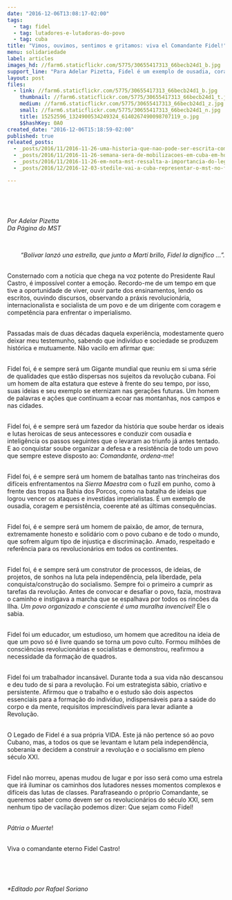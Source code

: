 ```yaml
---
date: "2016-12-06T13:08:17-02:00"
tags:
  - tag: fidel
  - tag: lutadores-e-lutadoras-do-povo
  - tag: cuba
title: "Vimos, ouvimos, sentimos e gritamos: viva el Comandante Fidel!"
menu: solidariedade
label: articles
images_hd: //farm6.staticflickr.com/5775/30655417313_66becb24d1_b.jpg
support_line: "Para Adelar Pizetta, Fidel é um exemplo de ousadia, coragem e persistência, coerente até as últimas consequências."
layout: post
files:
  - link: //farm6.staticflickr.com/5775/30655417313_66becb24d1_b.jpg
    thumbnail: //farm6.staticflickr.com/5775/30655417313_66becb24d1_t.jpg
    medium: //farm6.staticflickr.com/5775/30655417313_66becb24d1_z.jpg
    small: //farm6.staticflickr.com/5775/30655417313_66becb24d1_n.jpg
    title: 15252596_1324900534249324_6140267490098707119_o.jpg
    $$hashKey: 0A0
created_date: "2016-12-06T15:18:59-02:00"
published: true
releated_posts:
  - _posts/2016/11/2016-11-26-uma-historia-que-nao-pode-ser-escrita-com-palavras.md
  - _posts/2016/11/2016-11-26-semana-sera-de-mobilizacoes-em-cuba-em-homenagem-a-fidel.md
  - _posts/2016/11/2016-11-26-em-nota-mst-ressalta-a-importancia-do-legado-de-fidel-para-as-geracoes-futuras.md
  - _posts/2016/12/2016-12-03-stedile-vai-a-cuba-representar-o-mst-no-funeral-de-fidel-castro.md

---
```

<p>&nbsp;</p>

<p>&nbsp;</p>

<p><em>Por Adelar Pizetta<br />
Da P&aacute;gina do MST</em></p>

<p align="right">&nbsp;</p>

<p style="text-align: right;"><em>&ldquo;Bol&iacute;var lanz&oacute; una estrella, que junto a Mart&iacute; brillo, Fidel la dignifico ...&rdquo;.</em></p>

<p><br />
Consternado com a not&iacute;cia que chega na voz potente do Presidente Raul Castro, &eacute; imposs&iacute;vel conter a emo&ccedil;&atilde;o. Recordo-me de um tempo em que tive a oportunidade de viver, ouvir parte dos ensinamentos, lendo os escritos, ouvindo discursos, observando a pr&aacute;xis revolucion&aacute;ria, internacionalista e socialista de um povo e de um dirigente com coragem e compet&ecirc;ncia para enfrentar o imperialismo.</p>

<p><br />
Passadas mais de duas d&eacute;cadas daquela experi&ecirc;ncia, modestamente quero deixar meu testemunho, sabendo que indiv&iacute;duo e sociedade se produzem hist&oacute;rica e mutuamente. N&atilde;o vacilo em afirmar que:</p>

<p><br />
Fidel foi, &eacute; e sempre ser&aacute; um Gigante mundial que reuniu em si uma s&eacute;rie de qualidades que est&atilde;o dispersas nos sujeitos da revolu&ccedil;&atilde;o cubana. Foi um homem de alta estatura que esteve &agrave; frente do seu tempo, por isso, suas ideias e seu exemplo se eternizam nas gera&ccedil;&otilde;es futuras. Um homem de palavras e a&ccedil;&otilde;es que continuam a ecoar nas montanhas, nos campos e nas cidades.</p>

<p><br />
Fidel foi, &eacute; e sempre ser&aacute; um fazedor da hist&oacute;ria que soube herdar os ideais e lutas heroicas de seus antecessores e conduzir com ousadia e intelig&ecirc;ncia os passos seguintes que o levaram ao triunfo j&aacute; antes tentado. E ao conquistar soube organizar a defesa e a resist&ecirc;ncia de todo um povo que sempre esteve disposto ao: <em>Comandante, ordena-me</em>!</p>

<p><br />
Fidel foi, &eacute; e sempre ser&aacute; um homem de batalhas tanto nas trincheiras dos dif&iacute;ceis enfrentamentos na <em>Sierra Maestra</em> com o fuzil em punho, como &agrave; frente das tropas na Bahia dos Porcos, como na batalha de ideias que logrou vencer os ataques e investidas imperialistas. &Eacute; um exemplo de ousadia, coragem e persist&ecirc;ncia, coerente at&eacute; as &uacute;ltimas consequ&ecirc;ncias.</p>

<p><br />
Fidel foi, &eacute; e sempre ser&aacute; um homem de paix&atilde;o, de amor, de ternura, extremamente honesto e solid&aacute;rio com o povo cubano e de todo o mundo, que sofrem algum tipo de injusti&ccedil;a e discrimina&ccedil;&atilde;o. Amado, respeitado e refer&ecirc;ncia para os revolucion&aacute;rios em todos os continentes.</p>

<p><br />
Fidel foi, &eacute; e sempre ser&aacute; um construtor de processos, de ideias, de projetos, de sonhos na luta pela independ&ecirc;ncia, pela liberdade, pela conquista/constru&ccedil;&atilde;o do socialismo. Sempre foi o primeiro a cumprir as tarefas da revolu&ccedil;&atilde;o. Antes de convocar e desafiar o povo, fazia, mostrava o caminho e instigava a marcha que se espalhava por todos os rinc&otilde;es da Ilha. <em>Um povo organizado e consciente &eacute; uma muralha invenc&iacute;vel!</em> Ele o sabia.</p>

<p><br />
Fidel foi um educador, um estudioso, um homem que acreditou na ideia de que um povo s&oacute; &eacute; livre quando se torna um povo culto. Formou milh&otilde;es de consci&ecirc;ncias revolucion&aacute;rias e socialistas e demonstrou, reafirmou a necessidade da forma&ccedil;&atilde;o de quadros.</p>

<p><br />
Fidel foi um trabalhador incans&aacute;vel. Durante toda a sua vida n&atilde;o descansou e deu tudo de si para a revolu&ccedil;&atilde;o. Foi um estrategista s&aacute;bio, criativo e persistente. Afirmou que o trabalho e o estudo s&atilde;o dois aspectos essenciais para a forma&ccedil;&atilde;o do indiv&iacute;duo, indispens&aacute;veis para a sa&uacute;de do corpo e da mente, requisitos imprescind&iacute;veis para levar adiante a Revolu&ccedil;&atilde;o.</p>

<p><br />
O Legado de Fidel &eacute; a sua pr&oacute;pria VIDA. Este j&aacute; n&atilde;o pertence s&oacute; ao povo Cubano, mas, a todos os que se levantam e lutam pela independ&ecirc;ncia, soberania e decidem a construir a revolu&ccedil;&atilde;o e o socialismo em pleno s&eacute;culo XXI.</p>

<p><br />
Fidel n&atilde;o morreu, apenas mudou de lugar e por isso ser&aacute; como uma estrela que ir&aacute; iluminar os caminhos dos lutadores nesses momentos complexos e dif&iacute;ceis das lutas de classes. Parafraseando o pr&oacute;prio Comandante, se queremos saber como devem ser os revolucion&aacute;rios do s&eacute;culo XXI, sem nenhum tipo de vacila&ccedil;&atilde;o podemos dizer: Que sejam como Fidel!</p>

<p><br />
<em>P&aacute;tria o Muerte</em>!</p>

<p><br />
Viva o comandante eterno Fidel Castro!</p>

<p>&nbsp;</p>

<p>&nbsp;</p>

<p><em>*Editado por Rafael Soriano</em></p>
